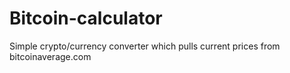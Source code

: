 # Bitcoin-calculator
Simple crypto/currency converter which pulls current prices from bitcoinaverage.com
